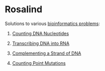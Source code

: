 # Rosalind
Solutions to various [bioinformatics problems](http://rosalind.info/problems/list-view/):

1. [Counting DNA Nucleotides](http://rosalind.info/problems/dna/)

2. [Transcribing DNA into RNA](http://rosalind.info/problems/rna/)

3. [Complementing a Strand of DNA](http://rosalind.info/problems/revc/)

4. [Counting Point Mutations](http://rosalind.info/problems/hamm/)
